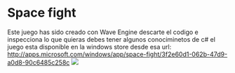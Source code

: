 Space fight
============
Este juego has sido creado con Wave Engine descarte el codigo e inspecciona lo que quieras
debes tener algunos conociminetos de c# el juego esta disponible en la windows store desde esa url:
http://apps.microsoft.com/windows/app/space-fight/3f2e60d1-062b-47d9-a0d8-90c6485c258c
![](https://raw.githubusercontent.com/Seryusjj/Windows-Game/master/Capturas/gameplay2.png)